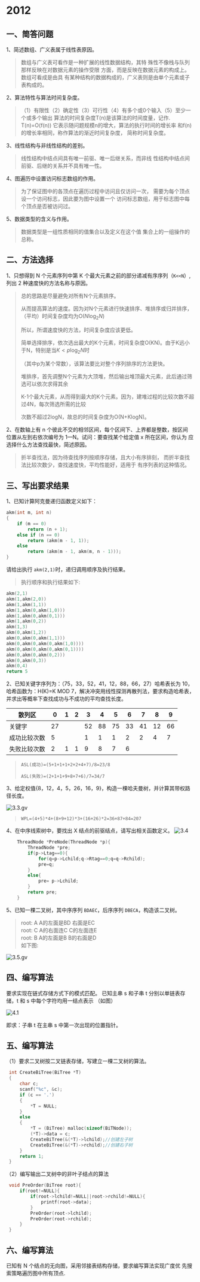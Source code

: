 # 2012

## 一、简答问题

1、简述数组、广义表属于线性表原因。

>数组与广义表可看作是一种扩展的线性数据结构，其特
>殊性不像栈与队列那样反映在对数据元素的操作受限
>方面，而是反映在数据元素的构成上。数组可看成是由具
>有某种结构的数据构成的，广义表则是由单个元素或子
>表构成的。

2、算法特性与算法时间复杂度。

>（1）有限性（2）确定性（3）可行性（4）有多个或0个输入（5）至少一个或多个输出
>算法的时间复杂度T(n)是该算法的时间度量，记作.
>T(n)=O(f(n))
>它表示随问题规模n的增大，算法的执行时间的增长率
>和f(n)的增长率相同，称作算法的渐近时间复杂度，
>简称时间复杂度。

3、线性结构与非线性结构的差别。

>线性结构中结点间具有唯一前驱、唯一后继关系，而非线
>性结构中结点间前驱、后继的关系并不具有唯一性。

4、图遍历中设置访问标志数组的作用。

>为了保证图中的各顶点在遍历过程中访问且仅访问一次，
>需要为每个顶点设一个访问标志，因此要为图中设置一个
>访问标志数组，用于标志图中每个顶点是否被访问过。

5、数据类型的含义与作用。

>数据类型是一组性质相同的值集合以及定义在这个值
>集合上的一组操作的总称。

## 二、方法选择

1、只想得到 N 个元素序列中第 K 个最大元素之前的部分递减有序序列（`K<<N`）,列出 2 种速度快的方法名称与原因。

>总的思路是尽量避免对所有N个元素排序。
>
>从而提高算法的速度。因为对N个元素进行快速排序、堆排序或归并排序，（平均）时间复杂度均为O($N\log_{2}N$)
>
>所以，所谓速度快的方法，时间复杂度应该更低。
>
>简单选择排序，依次选出最大的K个元素，时间复杂度O(KN)。由于K远小于N，特别是当$K<p\log_{2}N$时
>
>（其中p为某个常数），该算法要比对整个序列排序的方法更快。
>
>
>
>堆排序，首先调整N个元素为大顶堆，然后输出堆顶最大元素，此后通过筛选可以依次求得其余
>
>K-1个最大元素，从而得到最大的K个元素。因为，建堆过程的比较次数不超过4N，每次筛选所需的比较
>
>次数不超过2logN，故总的时间复杂度为O(N+KlogN)。
>
>

2、在数轴上有 n 个彼此不交的相邻区间，每个区间下、上界都是整数，按区间
位置从左到右依次编号为 1—N。试问：要查找某个给定值 x 所在区间，你认为
应选择什么方法查找最快，简述原因。

>折半查找法，因为待查找序列按顺序存储，且大小有序排刻，
>而折半查找法比较次数少，查找速度快，平均性能好，适用于
>有序列表的这种情况。

## 三、写出要求结果

1、已知计算阿克曼递归函数定义如下：

```c
akm(int m, int n)
{
    if (m == 0)
        return (n + 1);
    else if (n == 0)
        return (akm(m - 1, 1));
    else
        return (akm(m - 1, akm(m, n - 1)));
}
```

请给出执行 `akm(2,1)`时，递归调用顺序及执行结果。

>执行顺序和执行结果如下:

```c
akm(2,1)
akm(1,akm(2,0))
akm(1,akm(1,1))
akm(1,akm(0,akm(1,0)))
akm(1,akm(0,akm(0,1)))
akm(1,akm(0,2))
akm(1,3)
akm(0,akm(1,2))
akm(0,akm(0,akm(1,1)))
akm(0,akm(0,akm(0,akm(1,0))))
akm(0,akm(0,akm(0,akm(0,1))))
akm(0,akm(0,akm(0,2)))
akm(0,akm(0,3))
akm(0,4)
return 5
```

2、已知关键字序列为：（75，33，52，41，12，88，66，27）哈希表长为 10，哈希函数为：H(K)=K MOD 7，解决冲突用线性探测再散列法，要求构造哈希表，并求出等概率下查找成功与不成功的平均查找长度。

| 散列区       | 0   | 1   | 2   | 3   | 4   | 5   | 6   | 7   | 8   | 9   |
| ------------ | --- | --- | --- | --- | --- | --- | --- | --- | --- | --- |
| 关键字       | 27  |     |     | 52  | 88  | 75  | 33  | 41  | 12  | 66  |
| 成功比较次数 | 5   |     |     | 1   | 1   | 1   | 2   | 2   | 4   | 7   |
| 失败比较次数 | 2   | 1   | 1   | 9   | 8   | 7   | 6   |     |     |     |

> `ASL(成功)=(5+1+1+1+2+2+4+7)/8=23/8`
>
> `ASL(失败)=(2+1+1+9+8+7+6)/7=34/7`

3、给定权值{8，12，4，5，26，16，9}，构造一棵哈夫曼树，并计算其带权路径长度。

![3.3.gv](2020-11-12-14-58-43.png)

>`WPL=(4+5)*4+(8+9+12)*3+(16+26)*2=36+87+84=207`

4、在中序线索树中，要找出 X 结点的前驱结点，请写出相关函数定义。
![3.4](3.4.png)

```c
    ThreadNode *PreNode(ThreadNode *p){
        ThreadNode *pre;
        if(p->Ltag==0){
            for(q=p->Lchild;q->Rtag==0;q=q->Rchild);
            pre=q;
        }
        else{
            pre= p->Lchild;
        } 
        return pre;
    }
```

5、已知一棵二叉树，其中序序列 `BDAEC`，后序序列 `DBECA`，构造该二叉树。

>root: A  A的左面是BD 右面是EC  
>root: C A的右面连C C的左面连E  
>root: B A的左面是B B的右面是D  
>如下图:

![3.5.gv](2020-11-12-15-47-09.png)

## 四、编写算法

要求实现在链式存储方式下的模式匹配。
已知主串 s 和子串 t 分别以单链表存储，t 和 s 中每个字符均用一结点表示
（如图）

![4.1](4.1.png)

即求：子串 t 在主串 s 中第一次出现的位置指针。

## 五、编写算法

（1）要求二叉树按二叉链表存储，写建立一棵二叉树的算法。

   ```c
    int CreateBiTree(BiTree *T)
    {
        char c;
        scanf("%c", &c);
        if (c == '.')
        {
            *T = NULL;
        }
        else
        {
            *T = (BiTree) malloc(sizeof(BiTNode));
            (*T)->data = c;
            CreateBiTree(&(*T)->lchild);//创建左子树
            CreateBiTree(&(*T)->rchild);//创建右子树
        }
        return 1;
    }
   ```

（2）编写输出二叉树中的非叶子结点的算法

   ```c
    void PreOrder(BiTree root){
        if(root!=NULL){
            if(root->lchild!=NULL||root->rchild!=NULL){
                printf(root->data);
            }
            PreOrder(root->lchild);
            PreOrder(root->rchild);
        }
    }
   ```

## 六、编写算法

已知有 N 个结点的无向图，采用邻接表结构存储，要求编写算法实现广度优
先搜索策略遍历图中所有顶点.

   ```c

   ```
